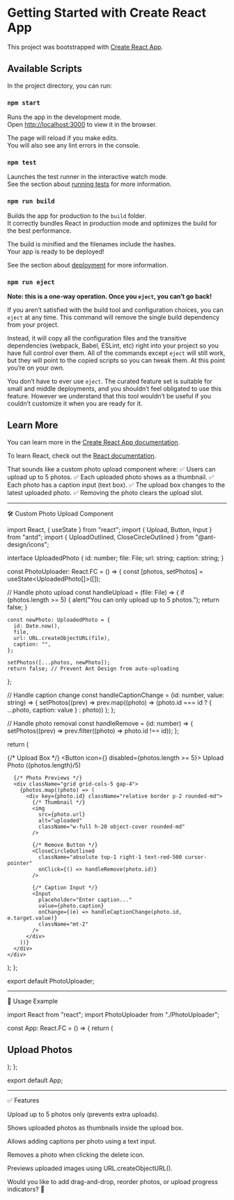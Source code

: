 # Getting Started with Create React App

This project was bootstrapped with [Create React App](https://github.com/facebook/create-react-app).

## Available Scripts

In the project directory, you can run:

### `npm start`

Runs the app in the development mode.\
Open [http://localhost:3000](http://localhost:3000) to view it in the browser.

The page will reload if you make edits.\
You will also see any lint errors in the console.

### `npm test`

Launches the test runner in the interactive watch mode.\
See the section about [running tests](https://facebook.github.io/create-react-app/docs/running-tests) for more information.

### `npm run build`

Builds the app for production to the `build` folder.\
It correctly bundles React in production mode and optimizes the build for the best performance.

The build is minified and the filenames include the hashes.\
Your app is ready to be deployed!

See the section about [deployment](https://facebook.github.io/create-react-app/docs/deployment) for more information.

### `npm run eject`

**Note: this is a one-way operation. Once you `eject`, you can’t go back!**

If you aren’t satisfied with the build tool and configuration choices, you can `eject` at any time. This command will remove the single build dependency from your project.

Instead, it will copy all the configuration files and the transitive dependencies (webpack, Babel, ESLint, etc) right into your project so you have full control over them. All of the commands except `eject` will still work, but they will point to the copied scripts so you can tweak them. At this point you’re on your own.

You don’t have to ever use `eject`. The curated feature set is suitable for small and middle deployments, and you shouldn’t feel obligated to use this feature. However we understand that this tool wouldn’t be useful if you couldn’t customize it when you are ready for it.

## Learn More

You can learn more in the [Create React App documentation](https://facebook.github.io/create-react-app/docs/getting-started).

To learn React, check out the [React documentation](https://reactjs.org/).

That sounds like a custom photo upload component where:
✅ Users can upload up to 5 photos.
✅ Each uploaded photo shows as a thumbnail.
✅ Each photo has a caption input (text box).
✅ The upload box changes to the latest uploaded photo.
✅ Removing the photo clears the upload slot.


---

🛠 Custom Photo Upload Component

import React, { useState } from "react";
import { Upload, Button, Input } from "antd";
import { UploadOutlined, CloseCircleOutlined } from "@ant-design/icons";

interface UploadedPhoto {
  id: number;
  file: File;
  url: string;
  caption: string;
}

const PhotoUploader: React.FC = () => {
  const [photos, setPhotos] = useState<UploadedPhoto[]>([]);

  // Handle photo upload
  const handleUpload = (file: File) => {
    if (photos.length >= 5) {
      alert("You can only upload up to 5 photos.");
      return false;
    }

    const newPhoto: UploadedPhoto = {
      id: Date.now(),
      file,
      url: URL.createObjectURL(file),
      caption: "",
    };

    setPhotos([...photos, newPhoto]);
    return false; // Prevent Ant Design from auto-uploading
  };

  // Handle caption change
  const handleCaptionChange = (id: number, value: string) => {
    setPhotos((prev) =>
      prev.map((photo) => (photo.id === id ? { ...photo, caption: value } : photo))
    );
  };

  // Handle photo removal
  const handleRemove = (id: number) => {
    setPhotos((prev) => prev.filter((photo) => photo.id !== id));
  };

  return (
    <div className="space-y-4 p-4 border rounded-md">
      {/* Upload Box */}
      <Upload
        beforeUpload={handleUpload}
        showUploadList={false}
        accept="image/*"
      >
        <Button icon={<UploadOutlined />} disabled={photos.length >= 5}>
          Upload Photo ({photos.length}/5)
        </Button>
      </Upload>

      {/* Photo Previews */}
      <div className="grid grid-cols-5 gap-4">
        {photos.map((photo) => (
          <div key={photo.id} className="relative border p-2 rounded-md">
            {/* Thumbnail */}
            <img
              src={photo.url}
              alt="uploaded"
              className="w-full h-20 object-cover rounded-md"
            />

            {/* Remove Button */}
            <CloseCircleOutlined
              className="absolute top-1 right-1 text-red-500 cursor-pointer"
              onClick={() => handleRemove(photo.id)}
            />

            {/* Caption Input */}
            <Input
              placeholder="Enter caption..."
              value={photo.caption}
              onChange={(e) => handleCaptionChange(photo.id, e.target.value)}
              className="mt-2"
            />
          </div>
        ))}
      </div>
    </div>
  );
};

export default PhotoUploader;


---

🚀 Usage Example

import React from "react";
import PhotoUploader from "./PhotoUploader";

const App: React.FC = () => {
  return (
    <div className="max-w-md mx-auto mt-10">
      <h2 className="text-xl font-semibold mb-4">Upload Photos</h2>
      <PhotoUploader />
    </div>
  );
};

export default App;


---

✅ Features

Upload up to 5 photos only (prevents extra uploads).

Shows uploaded photos as thumbnails inside the upload box.

Allows adding captions per photo using a text input.

Removes a photo when clicking the delete icon.

Previews uploaded images using URL.createObjectURL().


Would you like to add drag-and-drop, reorder photos, or upload progress indicators? 🚀



